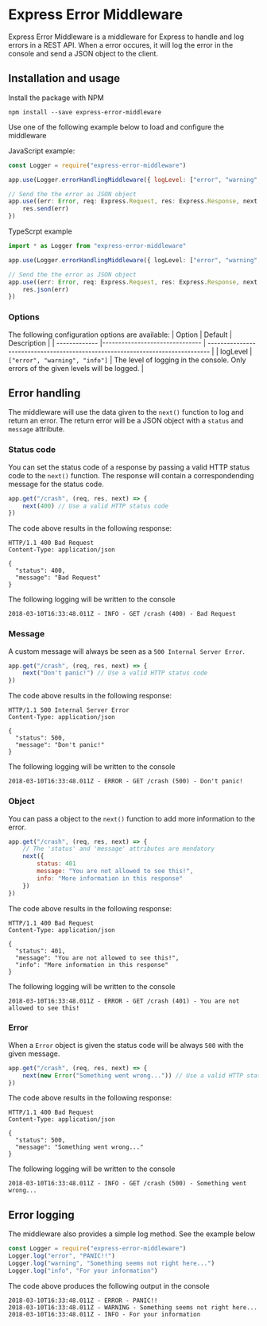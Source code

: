 # Express Error Middleware
Express Error Middleware is a middleware for Express to handle and log errors in a REST API. When a error occures, it will log the error in the console and send a JSON object to the client.

## Installation and usage
Install the package with NPM
```
npm install --save express-error-middleware
```

Use one of the following example below to load and configure the middleware

JavaScript example:
```js
const Logger = require("express-error-middleware")

app.use(Logger.errorHandlingMiddleware({ logLevel: ["error", "warning", "info"] }))

// Send the the error as JSON object
app.use((err: Error, req: Express.Request, res: Express.Response, next: Express.NextFunction) => {
    res.send(err)
})
```

TypeScrpt example
```ts
import * as Logger from "express-error-middleware"

app.use(Logger.errorHandlingMiddleware({ logLevel: ["error", "warning", "info"] }))

// Send the the error as JSON object
app.use((err: Error, req: Express.Request, res: Express.Response, next: Express.NextFunction) => {
    res.json(err)
})
```

### Options
The following configuration options are available:
| Option        | Default                        | Description                                                                          |
| ------------- |------------------------------- | ------------------------------------------------------------------------------       |
| logLevel      | `["error", "warning", "info"]` | The level of logging in the console. Only errors of the given levels will be logged. |

## Error handling
The middleware will use the data given to the `next()` function to log and return an error. The return error will be a JSON object with a `status` and `message` attribute.

### Status code
You can set the status code of a response by passing a valid HTTP status code to the `next()` function. The response will contain a correspondending message for the status code.

```js
app.get("/crash", (req, res, next) => {
    next(400) // Use a valid HTTP status code
})
```

The code above results in the following response:
```
HTTP/1.1 400 Bad Request
Content-Type: application/json

{
  "status": 400,
  "message": "Bad Request"
}
```
The following logging will be written to the console
```
2018-03-10T16:33:48.011Z - INFO - GET /crash (400) - Bad Request
```

### Message
A custom message will always be seen as a `500 Internal Server Error`.

```js
app.get("/crash", (req, res, next) => {
    next("Don't panic!") // Use a valid HTTP status code
})
```

The code above results in the following response:
```
HTTP/1.1 500 Internal Server Error
Content-Type: application/json

{
  "status": 500,
  "message": "Don't panic!"
}
```
The following logging will be written to the console
```
2018-03-10T16:33:48.011Z - ERROR - GET /crash (500) - Don't panic!
```

### Object
You can pass a object to the `next()` function to add more information to the error.
```js
app.get("/crash", (req, res, next) => {
    // The 'status' and 'message' attributes are mendatory
    next({
        status: 401
        message: "You are not allowed to see this!",
        info: "More information in this response"
    })
})
```

The code above results in the following response:
```
HTTP/1.1 400 Bad Request
Content-Type: application/json

{
  "status": 401,
  "message": "You are not allowed to see this!",
  "info": "More information in this response"
}
```
The following logging will be written to the console
```
2018-03-10T16:33:48.011Z - ERROR - GET /crash (401) - You are not allowed to see this!
```

### Error
When a `Error` object is given the status code will be always `500` with the given message.

```js
app.get("/crash", (req, res, next) => {
    next(new Error("Something went wrong...")) // Use a valid HTTP status code
})
```

The code above results in the following response:
```
HTTP/1.1 400 Bad Request
Content-Type: application/json

{
  "status": 500,
  "message": "Something went wrong..."
}
```
The following logging will be written to the console
```
2018-03-10T16:33:48.011Z - INFO - GET /crash (500) - Something went wrong...
```

## Error logging
The middleware also provides a simple log method. See the example below
```js
const Logger = require("express-error-middleware")
Logger.log("error", "PANIC!!")
Logger.log("warning", "Something seems not right here...")
Logger.log("info", "For your information")
```

The code above produces the following output in the console
```
2018-03-10T16:33:48.011Z - ERROR - PANIC!!
2018-03-10T16:33:48.011Z - WARNING - Something seems not right here...
2018-03-10T16:33:48.011Z - INFO - For your information
```